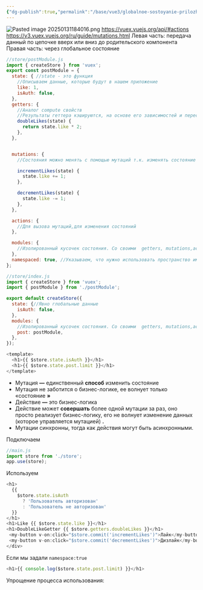 ```yaml
---
{"dg-publish":true,"permalink":"/base/vue3/globalnoe-sostoyanie-prilozheniya-vuex/"}
---
```


![Pasted image 20250131184016.png](/img/user/Files/Image/Pasted%20image%2020250131184016.png)
https://vuex.vuejs.org/api/#actions
https://v3.vuex.vuejs.org/ru/guide/mutations.html
Левая часть: передача данный по цепочке вверх или вниз до родительского компонента
Правая часть: через глобальное состояние



```js
//store/postModule.js
import { createStore } from 'vuex';
export const postModule = {
  state: { //state - это функция
    //Описываем данные, которые будут в нашем приложение
    like: 1,
    isAuth: false,
  },
  getters: {
    //Аналог compute свойств
    //Результаты геттера кэшируются, на основе его зависимостей и пересчитываются только при изменении одной из зависимостей.
    doubleLikes(state) {
      return state.like * 2;
    },
  },


  mutations: {
    //Состояния можно менять с помощью мутаций т.к. изменять состояние напрямую мы не можем. 

    incrementLikes(state) {
      state.like += 1;
    },

    decrementLikes(state) {
      state.like -= 1;
    },
  },

  actions: {
    //Для вызова мутаций,для изменения состояний
  },

  modules: {
    //Изолированный кусочек состояния. Со своими  getters, mutations,actions
  },
  namespaced: true, //Указываем, что нужно использовать пространство имён
};
```

```js
//store/index.js
import { createStore } from 'vuex';
import { postModule } from './postModule';

export default createStore({
  state: {//Явно глобальные данные
    isAuth: false,
  },
  modules: {
    //Изолированный кусочек состояния. Со своими  getters, mutations,actions
    post: postModule,
  },
});
```

```js
<template>
  <h1>{{ $store.state.isAuth }}</h1>
  <h1>{{ $store.state.post.limit }}</h1>
</template>
```

- Мутация **—** единственный **способ** изменить состояние
- Мутация не заботится о бизнес-логике, ее волнует только «состояние **»**
- Действие **—** это бизнес-логика
- Действие может **совершать** более одной мутации за раз, оно просто реализует бизнес-логику, его не волнует изменение данных (которое управляется мутацией) **.**
- Мутации синхронны, тогда как действия могут быть асинхронными.

Подключаем
```js
//main.js
import store from './store';
app.use(store);
```

Используем
```js
<h1>
  {{
	$store.state.isAuth
	  ? 'Пользователь авторизован'
	  : 'Пользователь не авторизован'
  }}
</h1>
<h1>Like {{ $store.state.like }}</h1>
<h1>DoubleLikeGetter {{ $store.getters.doubleLikes }}</h1>
 <my-button v-on:click="$store.commit('incrementLikes')">Лайк</my-button>
 <my-button v-on:click="$store.commit('decrementLikes')">Дизлайк</my-button>
</div>
```

Если мы задали `namespace:true`
```js
<h1>{{ console.log($store.state.post.limit) }}</h1>
```
Упрощение процесса использования:

